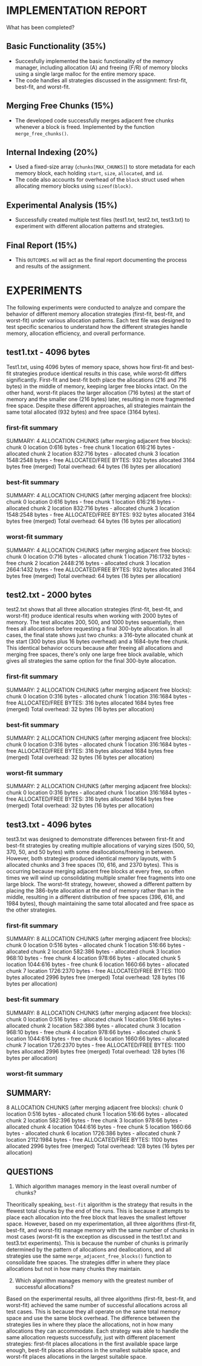 # IMPLEMENTATION REPORT

What has been completed?

## Basic Functionality (35%)

- Succesfully implemented the basic functionality of the memory manager, including allocation (A) and freeing (F/R) of memory blocks using a single large malloc for the entire memory space.
- The code handles all strategies discussed in the assignment: first-fit, best-fit, and worst-fit.

## Merging Free Chunks (15%)

- The developed code successfully merges adjacent free chunks whenever a block is freed. Implemented by the function `merge_free_chunks()`.

## Internal Indexing (20%)

- Used a fixed-size array (`chunks[MAX_CHUNKS]`) to store metadata for each memory block, each holding `start`, `size`, `allocated`, and `id`.
- The code also accounts for overhead of the `block` struct used when allocating memory blocks using `sizeof(block)`.

## Experimental Analysis (15%)

- Successfully created multiple test files (test1.txt, test2.txt, test3.txt) to experiment with different allocation patterns and strategies.

## Final Report (15%)

- This `OUTCOMES.md` will act as the final report documenting the process and results of the assignment.



# EXPERIMENTS

The following experiments were conducted to analyze and compare the behavior of different memory allocation strategies (first-fit, best-fit, and worst-fit) under various allocation patterns. Each test file was designed to test specific scenarios to understand how the different strategies handle memory, allocation efficiency, and overall performance.

## test1.txt - 4096 bytes

Test1.txt, using 4096 bytes of memory space, shows how first-fit and best-fit strategies produce identical results in this case, while worst-fit differs significantly. First-fit and best-fit both place the allocations (216 and 716 bytes) in the middle of memory, keeping larger free blocks intact. On the other hand, worst-fit places the larger allocation (716 bytes) at the start of memory and the smaller one (216 bytes) later, resulting in more fragmented free space. Despite these different approaches, all strategies maintain the same total allocated (932 bytes) and free space (3164 bytes).

### first-fit summary
SUMMARY:
4 ALLOCATION CHUNKS (after merging adjacent free blocks):
chunk 0 location 0:616 bytes - free
chunk 1 location 616:216 bytes - allocated
chunk 2 location 832:716 bytes - allocated
chunk 3 location 1548:2548 bytes - free
ALLOCATED/FREE BYTES:
932 bytes allocated
3164 bytes free (merged)
Total overhead: 64 bytes (16 bytes per allocation)

### best-fit summary
SUMMARY:
4 ALLOCATION CHUNKS (after merging adjacent free blocks):
chunk 0 location 0:616 bytes - free
chunk 1 location 616:216 bytes - allocated
chunk 2 location 832:716 bytes - allocated
chunk 3 location 1548:2548 bytes - free
ALLOCATED/FREE BYTES:
932 bytes allocated
3164 bytes free (merged)
Total overhead: 64 bytes (16 bytes per allocation)

### worst-fit summary
SUMMARY:
4 ALLOCATION CHUNKS (after merging adjacent free blocks):
chunk 0 location 0:716 bytes - allocated
chunk 1 location 716:1732 bytes - free
chunk 2 location 2448:216 bytes - allocated
chunk 3 location 2664:1432 bytes - free
ALLOCATED/FREE BYTES:
932 bytes allocated
3164 bytes free (merged)
Total overhead: 64 bytes (16 bytes per allocation)


## test2.txt - 2000 bytes

test2.txt shows that all three allocation strategies (first-fit, best-fit, and worst-fit) produce identical results when working with 2000 bytes of memory. The test allocates 200, 500, and 1000 bytes sequentially, then frees all allocations before requesting a final 300-byte allocation. In all cases, the final state shows just two chunks: a 316-byte allocated chunk at the start (300 bytes plus 16 bytes overhead) and a 1684-byte free chunk. This identical behavior occurs because after freeing all allocations and merging free spaces, there's only one large free block available, which gives all strategies the same option for the final 300-byte allocation.

### first-fit summary
SUMMARY:
2 ALLOCATION CHUNKS (after merging adjacent free blocks):
chunk 0 location 0:316 bytes - allocated
chunk 1 location 316:1684 bytes - free
ALLOCATED/FREE BYTES:
316 bytes allocated
1684 bytes free (merged)
Total overhead: 32 bytes (16 bytes per allocation)

### best-fit summary
SUMMARY:
2 ALLOCATION CHUNKS (after merging adjacent free blocks):
chunk 0 location 0:316 bytes - allocated
chunk 1 location 316:1684 bytes - free
ALLOCATED/FREE BYTES:
316 bytes allocated
1684 bytes free (merged)
Total overhead: 32 bytes (16 bytes per allocation)

### worst-fit summary
SUMMARY:
2 ALLOCATION CHUNKS (after merging adjacent free blocks):
chunk 0 location 0:316 bytes - allocated
chunk 1 location 316:1684 bytes - free
ALLOCATED/FREE BYTES:
316 bytes allocated
1684 bytes free (merged)
Total overhead: 32 bytes (16 bytes per allocation)


## test3.txt - 4096 bytes

test3.txt was designed to demonstrate differences between first-fit and best-fit strategies by creating multiple allocations of varying sizes (500, 50, 370, 50, and 50 bytes) with some deallocations/freeing in between. However, both strategies produced identical memory layouts, with 5 allocated chunks and 3 free spaces (10, 616, and 2370 bytes). This is occurring because merging adjacent free blocks at every free, so often times we will wind up consolidating multiple smaller free fragments into one large block. The worst-fit strategy, however, showed a different pattern by placing the 386-byte allocation at the end of memory rather than in the middle, resulting in a different distribution of free spaces (396, 616, and 1984 bytes), though maintaining the same total allocated and free space as the other strategies.

### first-fit summary
SUMMARY:
8 ALLOCATION CHUNKS (after merging adjacent free blocks):
chunk 0 location 0:516 bytes - allocated
chunk 1 location 516:66 bytes - allocated
chunk 2 location 582:386 bytes - allocated
chunk 3 location 968:10 bytes - free
chunk 4 location 978:66 bytes - allocated
chunk 5 location 1044:616 bytes - free
chunk 6 location 1660:66 bytes - allocated
chunk 7 location 1726:2370 bytes - free
ALLOCATED/FREE BYTES:
1100 bytes allocated
2996 bytes free (merged)
Total overhead: 128 bytes (16 bytes per allocation)

### best-fit summary
SUMMARY:
8 ALLOCATION CHUNKS (after merging adjacent free blocks):
chunk 0 location 0:516 bytes - allocated
chunk 1 location 516:66 bytes - allocated
chunk 2 location 582:386 bytes - allocated
chunk 3 location 968:10 bytes - free
chunk 4 location 978:66 bytes - allocated
chunk 5 location 1044:616 bytes - free
chunk 6 location 1660:66 bytes - allocated
chunk 7 location 1726:2370 bytes - free
ALLOCATED/FREE BYTES:
1100 bytes allocated
2996 bytes free (merged)
Total overhead: 128 bytes (16 bytes per allocation)

### worst-fit summary
SUMMARY:
-------------------------------------------------
8 ALLOCATION CHUNKS (after merging adjacent free blocks):
chunk 0 location 0:516 bytes - allocated
chunk 1 location 516:66 bytes - allocated
chunk 2 location 582:396 bytes - free
chunk 3 location 978:66 bytes - allocated
chunk 4 location 1044:616 bytes - free
chunk 5 location 1660:66 bytes - allocated
chunk 6 location 1726:386 bytes - allocated
chunk 7 location 2112:1984 bytes - free
ALLOCATED/FREE BYTES:
1100 bytes allocated
2996 bytes free (merged)
Total overhead: 128 bytes (16 bytes per allocation)

## QUESTIONS

1. Which algorithm manages memory in the least overall number of chunks?

Theoritically speaking, `best-fit` algorithm is the strategy that results in the ffewest total chunks by the end of the runs. This is because it attempts to place each allocation into the free block that leaves the smallest leftover space. However, based on my experimentation, all three algorithms (first-fit, best-fit, and worst-fit) manage memory with the same number of chunks in most cases (worst-fit is the exception as discussed in the test1.txt and test3.txt experiments). This is because the number of chunks is primarily determined by the pattern of allocations and deallocations, and all strategies use the same `merge_adjacent_free_blocks()` function to consolidate free spaces. The strategies differ in where they place allocations but not in how many chunks they maintain.

2. Which algorithm manages memory with the greatest number of successful allocations?

Based on the experimental results, all three algorithms (first-fit, best-fit, and worst-fit) achieved the same number of successful allocations across all test cases. This is because they all operate on the same total memory space and use the same block overhead. The difference between the strategies lies in where they place the allocations, not in how many allocations they can accommodate. Each strategy was able to handle the same allocation requests successfully, just with different placement strategies: first-fit places allocations in the first available space large enough, best-fit places allocations in the smallest suitable space, and worst-fit places allocations in the largest suitable space.

